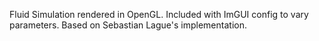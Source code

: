 Fluid Simulation rendered in OpenGL. Included with ImGUI config to vary parameters. Based on Sebastian Lague's implementation.
